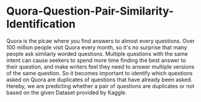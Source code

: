 # Quora-Question-Pair-Similarity-Identification
Quora is the plcae where you find answers to almost every questions. Over 100 million people visit Quora every month, so it's no surprise that many people ask similarly worded questions. Multiple questions with the same intent can cause seekers to spend more time finding the best answer to their question, and make writers feel they need to answer multiple versions of the same question. So it becomes important to identify which questions asked on Quora are duplicates of questions that have already been asked. Hereby, we are predicting whether a pair of questions are duplicates or not based on the given Dataset provided by Kaggle.
